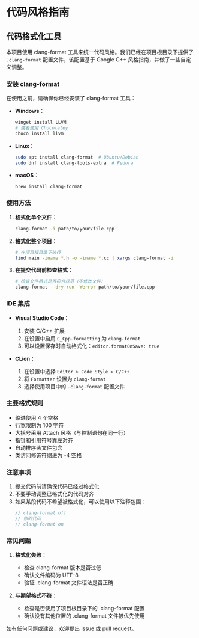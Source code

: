 # 代码风格指南

## 代码格式化工具

本项目使用 clang-format 工具来统一代码风格。我们已经在项目根目录下提供了 `.clang-format` 配置文件，该配置基于 Google C++ 风格指南，并做了一些自定义调整。

### 安装 clang-format

在使用之前，请确保你已经安装了 clang-format 工具：

- **Windows**：
  ```powershell
  winget install LLVM
  # 或者使用 Chocolatey
  choco install llvm
  ```

- **Linux**：
  ```bash
  sudo apt install clang-format  # Ubuntu/Debian
  sudo dnf install clang-tools-extra  # Fedora
  ```

- **macOS**：
  ```bash
  brew install clang-format
  ```

### 使用方法

1. **格式化单个文件**：
   ```bash
   clang-format -i path/to/your/file.cpp
   ```

2. **格式化整个项目**：
   ```bash
   # 在项目根目录下执行
   find main -iname *.h -o -iname *.cc | xargs clang-format -i
   ```

3. **在提交代码前检查格式**：
   ```bash
   # 检查文件格式是否符合规范（不修改文件）
   clang-format --dry-run -Werror path/to/your/file.cpp
   ```

### IDE 集成

- **Visual Studio Code**：
  1. 安装 C/C++ 扩展
  2. 在设置中启用 `C_Cpp.formatting` 为 `clang-format`
  3. 可以设置保存时自动格式化：`editor.formatOnSave: true`

- **CLion**：
  1. 在设置中选择 `Editor > Code Style > C/C++`
  2. 将 `Formatter` 设置为 `clang-format`
  3. 选择使用项目中的 `.clang-format` 配置文件

### 主要格式规则

- 缩进使用 4 个空格
- 行宽限制为 100 字符
- 大括号采用 Attach 风格（与控制语句在同一行）
- 指针和引用符号靠左对齐
- 自动排序头文件包含
- 类访问修饰符缩进为 -4 空格

### 注意事项

1. 提交代码前请确保代码已经过格式化
2. 不要手动调整已格式化的代码对齐
3. 如果某段代码不希望被格式化，可以使用以下注释包围：
   ```cpp
   // clang-format off
   // 你的代码
   // clang-format on
   ```

### 常见问题

1. **格式化失败**：
   - 检查 clang-format 版本是否过低
   - 确认文件编码为 UTF-8
   - 验证 .clang-format 文件语法是否正确

2. **与期望格式不符**：
   - 检查是否使用了项目根目录下的 .clang-format 配置
   - 确认没有其他位置的 .clang-format 文件被优先使用

如有任何问题或建议，欢迎提出 issue 或 pull request。